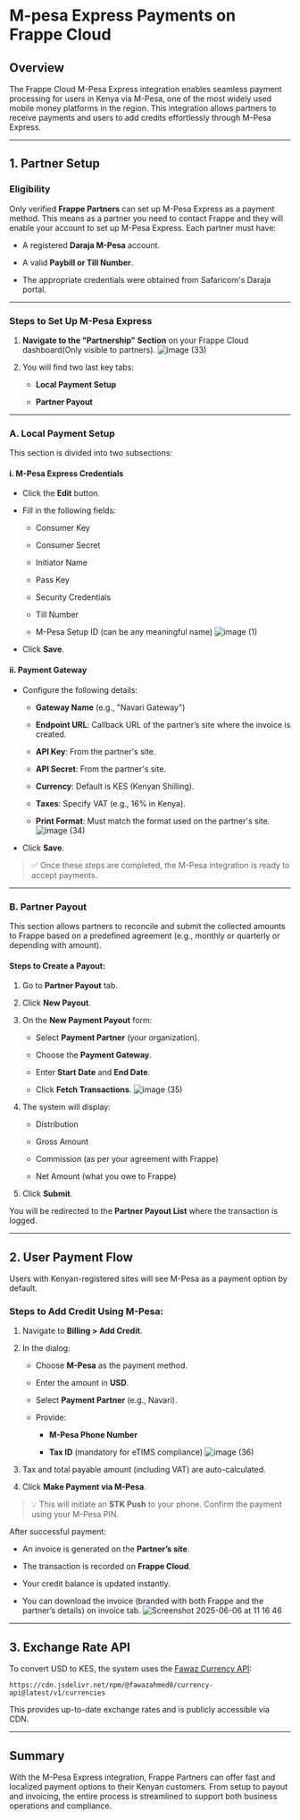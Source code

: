 
# M-pesa Express Payments on Frappe Cloud

## Overview

The Frappe Cloud M-Pesa Express integration enables seamless payment processing for users in Kenya via M-Pesa, one of the most widely used mobile money platforms in the region. This integration allows partners to receive payments and users to add credits effortlessly through M-Pesa Express.

----------

## 1. Partner Setup

### Eligibility

Only verified **Frappe Partners** can set up M-Pesa Express as a payment method. This means as a partner you need to contact Frappe and they will enable your account to set up M-Pesa Express.  Each partner must have:

-   A registered **Daraja M-Pesa** account.
    
-   A valid **Paybill or Till Number**.
    
-   The appropriate credentials were obtained from Safaricom's Daraja portal.
    
----------

### Steps to Set Up M-Pesa Express

1.  **Navigate to the "Partnership" Section** on your Frappe Cloud dashboard(Only visible to partners).
 ![image (33)](https://github.com/user-attachments/assets/5a6d0b07-6699-44a1-9500-1918e9833e34)
  
    
2.  You will find two last key tabs:
    
    -   **Local Payment Setup**
        
    -   **Partner Payout**
        

----------

### A. Local Payment Setup

This section is divided into two subsections:

#### i. M-Pesa Express Credentials

-   Click the **Edit** button.
    
-   Fill in the following fields:
    
    -   Consumer Key
        
    -   Consumer Secret
        
    -   Initiator Name
        
    -   Pass Key
        
    -   Security Credentials
        
    -   Till Number
        
    -   M-Pesa Setup ID (can be any meaningful name)
   ![image (1)](https://github.com/user-attachments/assets/038f6938-7119-434e-abb9-0320d8d15a48)
   
        
-   Click **Save**.
    

#### ii. Payment Gateway

-   Configure the following details:
    
    -   **Gateway Name** (e.g., "Navari Gateway")
        
    -   **Endpoint URL**: Callback URL of the partner’s site where the invoice is created.
        
    -   **API Key**: From the partner's site.
        
    -   **API Secret**: From the partner's site.
        
    -   **Currency**: Default is KES (Kenyan Shilling).
        
    -   **Taxes**: Specify VAT (e.g., 16% in Kenya).
        
    -   **Print Format**: Must match the format used on the partner's site.
  ![image (34)](https://github.com/user-attachments/assets/5b9ee314-efde-4102-a2e4-a9929b2f9190)
    
        
-   Click **Save**.
    
> ✅ Once these steps are completed, the M-Pesa integration is ready to accept payments.

----------

### B. Partner Payout

This section allows partners to reconcile and submit the collected amounts to Frappe based on a predefined agreement (e.g., monthly or quarterly or depending with amount).

#### Steps to Create a Payout:

1.  Go to **Partner Payout** tab.
    
2.  Click **New Payout**.
    
3.  On the **New Payment Payout** form:
    
    -   Select **Payment Partner** (your organization).
        
    -   Choose the **Payment Gateway**.
        
    -   Enter **Start Date** and **End Date**.
        
    -   Click **Fetch Transactions**.
         ![image (35)](https://github.com/user-attachments/assets/1da4814d-429e-4254-a766-78b4cb7dd3ab)

        
5.  The system will display:
    
    -   Distribution
        
    -   Gross Amount
        
    -   Commission (as per your agreement with Frappe)
        
    -   Net Amount (what you owe to Frappe)
        
6.  Click **Submit**.
    

You will be redirected to the **Partner Payout List** where the transaction is logged.

----------

## 2. User Payment Flow

Users with Kenyan-registered sites will see M-Pesa as a payment option by default.

### Steps to Add Credit Using M-Pesa:

1.  Navigate to **Billing > Add Credit**.
    
2.  In the dialog:
    
    -   Choose **M-Pesa** as the payment method.
        
    -   Enter the amount in **USD**.
        
    -   Select **Payment Partner** (e.g., Navari).
        
    -   Provide:
        
        -   **M-Pesa Phone Number**
            
        -   **Tax ID** (mandatory for eTIMS compliance)
   ![image (36)](https://github.com/user-attachments/assets/62deaf03-2199-4ae1-b830-bbcbbfcbea49)
 
            
3.  Tax and total payable amount (including VAT) are auto-calculated.
    
4.  Click **Make Payment via M-Pesa**.
    

> 💡 This will initiate an **STK Push** to your phone. Confirm the payment using your M-Pesa PIN.

After successful payment:

-   An invoice is generated on the **Partner’s site**.
    
-   The transaction is recorded on **Frappe Cloud**.
    
-   Your credit balance is updated instantly.
    
-   You can download the invoice (branded with both Frappe and the partner’s details) on invoice tab.
  ![Screenshot 2025-06-06 at 11 16 46](https://github.com/user-attachments/assets/42987335-be5d-437e-9b17-621eac659c33)
  

----------

## 3. Exchange Rate API

To convert USD to KES, the system uses the [Fawaz Currency API](https://github.com/fawazahmed0/currency-api):

`https://cdn.jsdelivr.net/npm/@fawazahmed0/currency-api@latest/v1/currencies` 

This provides up-to-date exchange rates and is publicly accessible via CDN.

----------

## Summary

With the M-Pesa Express integration, Frappe Partners can offer fast and localized payment options to their Kenyan customers. From setup to payout and invoicing, the entire process is streamlined to support both business operations and compliance.
